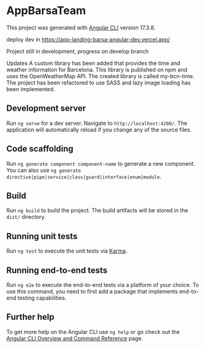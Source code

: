 # AppBarsaTeam

This project was generated with [Angular CLI](https://github.com/angular/angular-cli) version 17.3.8.

deploy dev in https://app-landing-barsa-angular-dev.vercel.app/

Project still in development, progress on develop branch

Updates
A custom library has been added that provides the time and weather information for Barcelona. This library is published on npm and uses the OpenWeatherMap API. The created library is called my-bcn-time.
The project has been refactored to use SASS and lazy image loading has been implemented.


## Development server

Run `ng serve` for a dev server. Navigate to `http://localhost:4200/`. The application will automatically reload if you change any of the source files.

## Code scaffolding

Run `ng generate component component-name` to generate a new component. You can also use `ng generate directive|pipe|service|class|guard|interface|enum|module`.

## Build

Run `ng build` to build the project. The build artifacts will be stored in the `dist/` directory.

## Running unit tests

Run `ng test` to execute the unit tests via [Karma](https://karma-runner.github.io).

## Running end-to-end tests

Run `ng e2e` to execute the end-to-end tests via a platform of your choice. To use this command, you need to first add a package that implements end-to-end testing capabilities.

## Further help

To get more help on the Angular CLI use `ng help` or go check out the [Angular CLI Overview and Command Reference](https://angular.io/cli) page.
